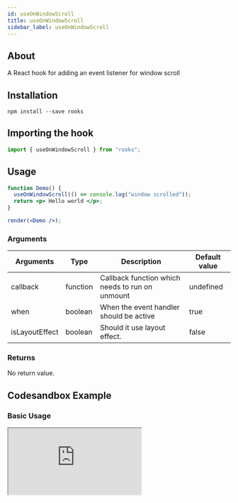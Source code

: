 ```yaml
---
id: useOnWindowScroll
title: useOnWindowScroll
sidebar_label: useOnWindowScroll
---
```


## About

A React hook for adding an event listener for window scroll
<br/>

## Installation

    npm install --save rooks

## Importing the hook

```javascript
import { useOnWindowScroll } from "rooks";
```

## Usage

```jsx
function Demo() {
  useOnWindowScroll(() => console.log("window scrolled"));
  return <p> Hello world </p>;
}

render(<Demo />);
```

### Arguments

| Arguments      | Type     | Description                                     | Default value |
| -------------- | -------- | ----------------------------------------------- | ------------- |
| callback       | function | Callback function which needs to run on unmount | undefined     |
| when           | boolean  | When the event handler should be active         | true          |
| isLayoutEffect | boolean  | Should it use layout effect.                    | false         |

### Returns

No return value.

## Codesandbox Example

### Basic Usage

<iframe src="https://codesandbox.io/embed/useonwindowscroll-58uiy?fontsize=14&hidenavigation=1&theme=dark"
   style={{
    width: "100%",
    height: 500,
    border: 0,
    borderRadius: 4,
    overflow: "hidden"
  }} 
title="useOnWindowScroll"
allow="accelerometer; ambient-light-sensor; camera; encrypted-media; geolocation; gyroscope; hid; microphone; midi; payment; usb; vr; xr-spatial-tracking"
sandbox="allow-forms allow-modals allow-popups allow-presentation allow-same-origin allow-scripts"
/>

## Join Bhargav's discord server

You can click on the floating discord icon at the bottom right of the screen and talk to us in our server.
